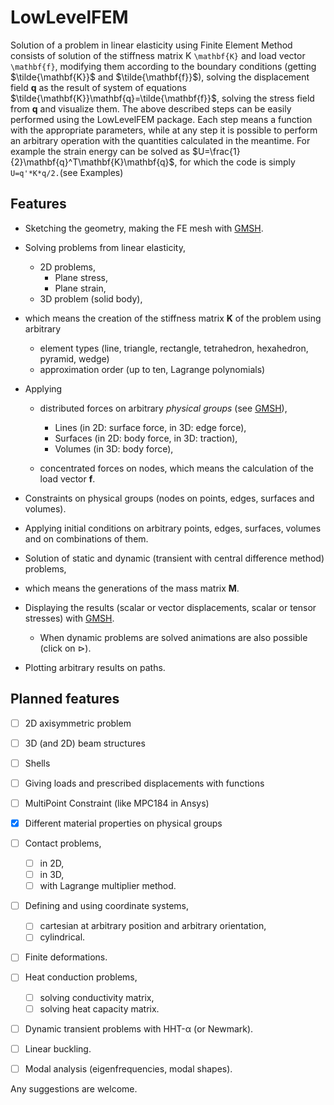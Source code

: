 # LowLevelFEM

Solution of a problem in linear elasticity using Finite Element Method consists of solution of the stiffness matrix K ``\mathbf{K}`` and load vector ``\mathbf{f}``, modifying them according to the boundary conditions (getting $\tilde{\mathbf{K}}$ and $\tilde{\mathbf{f}}$), solving the displacement field $\mathbf{q}$ as the result of system of equations $\tilde{\mathbf{K}}\mathbf{q}=\tilde{\mathbf{f}}$, solving the stress field from $\mathbf{q}$ and visualize them.
The above described steps can be easily performed using the LowLevelFEM package. Each step means a function with the appropriate parameters, while at any step it is possible to perform an arbitrary operation with the quantities calculated in the meantime. For example the strain energy can be solved as $U=\frac{1}{2}\mathbf{q}^T\mathbf{K}\mathbf{q}$, for which the code is simply ```U=q'*K*q/2.```(see Examples)

## Features

- Sketching the geometry, making the FE mesh with [GMSH](https://gmsh.info).
- Solving problems from linear elasticity,
  
  - 2D problems,
    - Plane stress,
    - Plane strain,
  - 3D problem (solid body),
- which means the creation of the stiffness matrix $\mathbf{K}$ of the problem using arbitrary
  
  - element types (line, triangle, rectangle, tetrahedron, hexahedron, pyramid, wedge)
  - approximation order (up to ten, Lagrange polynomials)
- Applying
  
  - distributed forces on arbitrary *physical groups* (see [GMSH](https://gmsh.info)),
    
    - Lines (in 2D: surface force, in 3D: edge force),
    - Surfaces (in 2D: body force, in 3D: traction),
    - Volumes (in 3D: body force),
  - concentrated forces on nodes,
    which means the calculation of the load vector $\mathbf{f}$.
- Constraints on physical groups (nodes on points, edges, surfaces and volumes).
- Applying initial conditions on arbitrary points, edges, surfaces, volumes and on combinations of them.
- Solution of static and dynamic (transient with central difference method) problems,
- which means the generations of the mass matrix $\mathbf{M}$.
- Displaying the results (scalar or vector displacements, scalar or tensor stresses) with [GMSH](https://gmsh.info).
  
  - When dynamic problems are solved animations are also possible (click on $\triangleright$).
- Plotting arbitrary results on paths.

## Planned features

- [ ] 2D axisymmetric problem
- [ ] 3D (and 2D) beam structures
- [ ] Shells
- [ ] Giving loads and prescribed displacements with functions
- [ ] MultiPoint Constraint (like MPC184 in Ansys)
- [x] Different material properties on physical groups
- [ ] Contact problems,
  
  - [ ] in 2D,
  - [ ] in 3D,
  - [ ] with Lagrange multiplier method.
- [ ] Defining and using coordinate systems,
  
  - [ ] cartesian at arbitrary position and arbitrary orientation,
  - [ ] cylindrical.
- [ ] Finite deformations.
- [ ] Heat conduction problems,
  
  - [ ] solving conductivity matrix,
  - [ ] solving heat capacity matrix.
- [ ] Dynamic transient problems with HHT-α (or Newmark).
- [ ] Linear buckling.
- [ ] Modal analysis (eigenfrequencies, modal shapes).

Any suggestions are welcome.

